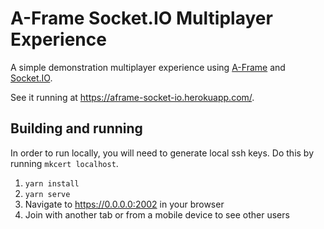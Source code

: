 # A-Frame Socket.IO Multiplayer Experience
A simple demonstration multiplayer experience using [A-Frame](https://aframe.io/) and [Socket.IO](https://socket.io/).

See it running at https://aframe-socket-io.herokuapp.com/.

## Building and running
In order to run locally, you will need to generate local ssh keys. Do this by running `mkcert localhost`.

1. `yarn install`
2. `yarn serve`
3. Navigate to https://0.0.0.0:2002 in your browser
4. Join with another tab or from a mobile device to see other users
